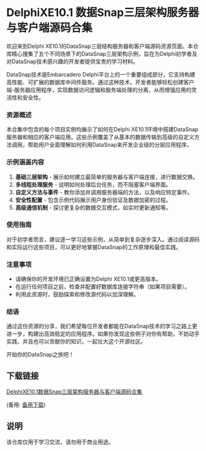 # DelphiXE10.1 数据Snap三层架构服务器与客户端源码合集

欢迎来到Delphi XE10.1的DataSnap三层结构服务器和客户端源码资源页面。本仓库精心搜集了五个不同场景下的DataSnap三层架构示例，旨在为Delphi初学者及对DataSnap技术感兴趣的开发者提供宝贵的学习材料。

DataSnap技术是Embarcadero Delphi平台上的一个重要组成部分，它支持构建高性能、可扩展的数据库中间件服务。通过这种技术，开发者能够轻松创建客户端-服务器应用程序，实现数据访问逻辑和服务端处理的分离，从而增强应用的灵活性和安全性。

### 资源概述

本合集中包含的每个项目实例均展示了如何在Delphi XE10.1环境中搭建DataSnap服务器和相应的客户端应用。这些示例覆盖了从基本的数据传输到高级的自定义方法调用，帮助用户全面理解如何利用DataSnap来开发企业级的分层应用程序。

### 示例涵盖内容

1. **基础三层架构** - 展示如何建立最简单的服务器与客户端连接，进行数据交换。
2. **多线程处理服务** - 说明如何处理后台任务，而不阻塞客户端界面。
3. **自定义方法与事件** - 教你添加并调用服务器端的方法，以及响应特定事件。
4. **安全性配置** - 包含示例代码展示用户身份验证及数据加密的过程。
5. **高级通信机制** - 探讨更复杂的数据交互模式，如实时更新通知等。

### 使用指南

对于初学者而言，建议逐一学习这些示例，从简单到复杂逐步深入。通过阅读源码和实际运行这些项目，可以更好地掌握DataSnap的工作原理和最佳实践。

### 注意事项

- 请确保你的开发环境已正确设置为Delphi XE10.1或更高版本。
- 在运行任何项目之前，检查并配置好数据库连接字符串（如果项目需要）。
- 利用此资源时，鼓励探索和修改源代码以加深理解。

### 结语

通过这份资源的分享，我们希望每位开发者都能在DataSnap技术的学习之路上更进一步，构建出高效稳定的应用程序。如果你发现这些例子对你有帮助，不妨动手实践，并且也可以贡献你的知识，一起壮大这个开源社区。

开始你的DataSnap之旅吧！

## 下载链接
[DelphiXE10.1数据Snap三层架构服务器与客户端源码合集](https://pan.quark.cn/s/92cf7b666298) 

(备用: [备用下载](https://pan.baidu.com/s/1JxRaaNJyqQAZX5AVm01_Wg?pwd=1234))

## 说明

该仓库仅用于学习交流，请勿用于商业用途。
